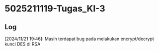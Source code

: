 # 5025211119-Tugas_KI-3

## Log
[2024/11/21 19:46]: Masih terdapat bug pada melakukan encrypt/decrypt kunci DES di RSA
